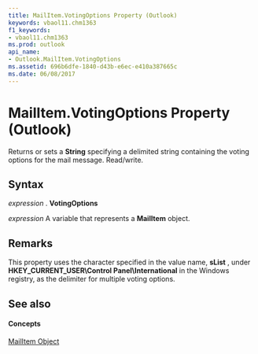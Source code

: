 ```yaml
---
title: MailItem.VotingOptions Property (Outlook)
keywords: vbaol11.chm1363
f1_keywords:
- vbaol11.chm1363
ms.prod: outlook
api_name:
- Outlook.MailItem.VotingOptions
ms.assetid: 696b6dfe-1840-d43b-e6ec-e410a387665c
ms.date: 06/08/2017
---
```



# MailItem.VotingOptions Property (Outlook)

Returns or sets a  **String** specifying a delimited string containing the voting options for the mail message. Read/write.


## Syntax

 _expression_ . **VotingOptions**

 _expression_ A variable that represents a **MailItem** object.


## Remarks

This property uses the character specified in the value name,  **sList** , under **HKEY_CURRENT_USER\Control Panel\International** in the Windows registry, as the delimiter for multiple voting options.


## See also


#### Concepts


[MailItem Object](Outlook.MailItem.md)

